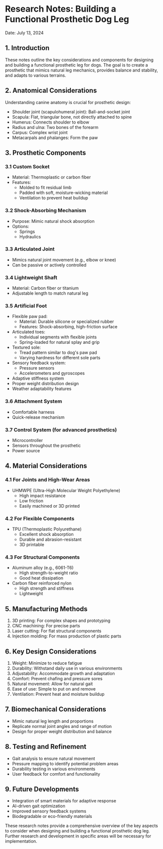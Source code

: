 # Research Notes: Building a Functional Prosthetic Dog Leg
Date: July 13, 2024

## 1. Introduction
These notes outline the key considerations and components for designing and building a functional prosthetic leg for dogs. The goal is to create a prosthetic that mimics natural leg mechanics, provides balance and stability, and adapts to various terrains.

## 2. Anatomical Considerations
Understanding canine anatomy is crucial for prosthetic design:

- Shoulder joint (scapulohumeral joint): Ball-and-socket joint
- Scapula: Flat, triangular bone, not directly attached to spine
- Humerus: Connects shoulder to elbow
- Radius and ulna: Two bones of the forearm
- Carpus: Complex wrist joint
- Metacarpals and phalanges: Form the paw

## 3. Prosthetic Components

### 3.1 Custom Socket
- Material: Thermoplastic or carbon fiber
- Features:
  - Molded to fit residual limb
  - Padded with soft, moisture-wicking material
  - Ventilation to prevent heat buildup

### 3.2 Shock-Absorbing Mechanism
- Purpose: Mimic natural shock absorption
- Options:
  - Springs
  - Hydraulics

### 3.3 Articulated Joint
- Mimics natural joint movement (e.g., elbow or knee)
- Can be passive or actively controlled

### 3.4 Lightweight Shaft
- Material: Carbon fiber or titanium
- Adjustable length to match natural leg

### 3.5 Artificial Foot
- Flexible paw pad:
  - Material: Durable silicone or specialized rubber
  - Features: Shock-absorbing, high-friction surface
- Articulated toes:
  - Individual segments with flexible joints
  - Spring-loaded for natural splay and grip
- Textured sole:
  - Tread pattern similar to dog's paw pad
  - Varying hardness for different sole parts
- Sensory feedback system:
  - Pressure sensors
  - Accelerometers and gyroscopes
- Adaptive stiffness system
- Proper weight distribution design
- Weather adaptability features

### 3.6 Attachment System
- Comfortable harness
- Quick-release mechanism

### 3.7 Control System (for advanced prosthetics)
- Microcontroller
- Sensors throughout the prosthetic
- Power source

## 4. Material Considerations

### 4.1 For Joints and High-Wear Areas
- UHMWPE (Ultra-High Molecular Weight Polyethylene)
  - High impact resistance
  - Low friction
  - Easily machined or 3D printed

### 4.2 For Flexible Components
- TPU (Thermoplastic Polyurethane)
  - Excellent shock absorption
  - Durable and abrasion-resistant
  - 3D printable

### 4.3 For Structural Components
- Aluminum alloy (e.g., 6061-T6)
  - High strength-to-weight ratio
  - Good heat dissipation
- Carbon fiber reinforced nylon
  - High strength and stiffness
  - Lightweight

## 5. Manufacturing Methods
1. 3D printing: For complex shapes and prototyping
2. CNC machining: For precise parts
3. Laser cutting: For flat structural components
4. Injection molding: For mass production of plastic parts

## 6. Key Design Considerations
1. Weight: Minimize to reduce fatigue
2. Durability: Withstand daily use in various environments
3. Adjustability: Accommodate growth and adaptation
4. Comfort: Prevent chafing and pressure sores
5. Natural movement: Allow for natural gait
6. Ease of use: Simple to put on and remove
7. Ventilation: Prevent heat and moisture buildup

## 7. Biomechanical Considerations
- Mimic natural leg length and proportions
- Replicate normal joint angles and range of motion
- Design for proper weight distribution and balance

## 8. Testing and Refinement
- Gait analysis to ensure natural movement
- Pressure mapping to identify potential problem areas
- Durability testing in various environments
- User feedback for comfort and functionality

## 9. Future Developments
- Integration of smart materials for adaptive response
- AI-driven gait optimization
- Improved sensory feedback systems
- Biodegradable or eco-friendly materials

These research notes provide a comprehensive overview of the key aspects to consider when designing and building a functional prosthetic dog leg. Further research and development in specific areas will be necessary for implementation.